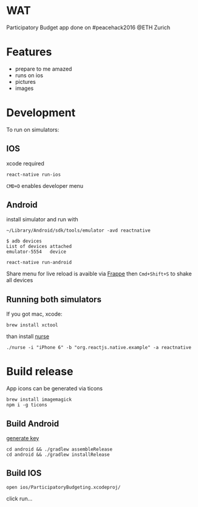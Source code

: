 # WAT

Participatory Budget app done on #peacehack2016 
@ETH Zurich



# Features

 - prepare to me amazed
 - runs on ios
 - pictures
 - images



# Development

To run on simulators:


## IOS

xcode required
```
react-native run-ios
```

`CMD+D` enables developer menu

## Android

install simulator
and run with

```
~/Library/Android/sdk/tools/emulator -avd reactnative
```

```
$ adb devices
List of devices attached
emulator-5554	device
```

```
react-native run-android
```

Share menu for live reload is avaible via
[Frappe](https://github.com/niftylettuce/frappe)
then `Cmd+Shift+S` to shake all devices


## Running both simulators

If you got mac, xcode:

```
brew install xctool

```
than install [nurse](https://github.com/pressly/react-native-nurse)
```
./nurse -i "iPhone 6" -b "org.reactjs.native.example" -a reactnative
```


# Build release

App icons can be generated via ticons
```
brew install imagemagick
npm i -g ticons
```


## Build Android

[generate key](https://facebook.github.io/react-native/releases/0.31/docs/signed-apk-android.html)
```
cd android && ./gradlew assembleRelease
cd android && ./gradlew installRelease
```


## Build IOS

```
open ios/ParticipatoryBudgeting.xcodeproj/
```
click run...
